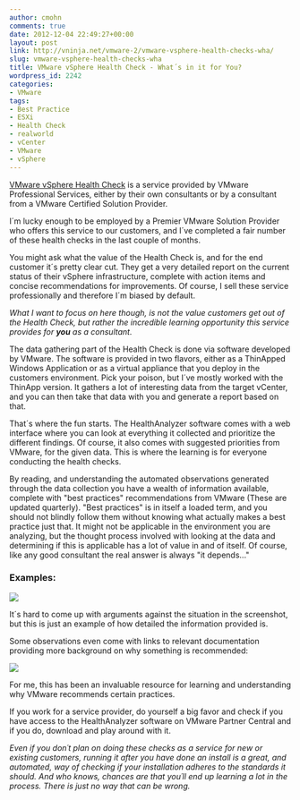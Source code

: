 ```yaml
---
author: cmohn
comments: true
date: 2012-12-04 22:49:27+00:00
layout: post
link: http://vninja.net/vmware-2/vmware-vsphere-health-checks-wha/
slug: vmware-vsphere-health-checks-wha
title: VMware vSphere Health Check - What´s in it for You?
wordpress_id: 2242
categories:
- VMware
tags:
- Best Practice
- ESXi
- Health Check
- realworld
- vCenter
- VMware
- vSphere
---
```




[VMware vSphere Health Check](http://www.vmware.com/files/pdf/services/consserv-vmware-vsphere-health-check-datasheet.pdf) is a service provided by VMware Professional Services, either by their own consultants or by a consultant from a VMware Certified Solution Provider.

I´m lucky enough to be employed by a Premier VMware Solution Provider who offers this service to our customers, and I´ve completed a fair number of these health checks in the last couple of months.

You might ask what the value of the Health Check is, and for the end customer it´s pretty clear cut. They get a very detailed report on the current status of their vSphere infrastructure, complete with action items and concise recommendations for improvements. Of course, I sell these service professionally and therefore I´m biased by default.

_What I want to focus on here though, is not the value customers get out of the Health Check, but rather the incredible learning opportunity this service provides for **you** as a consultant._

The data gathering part of the Health Check is done via software developed by VMware. The software is provided in two flavors, either as a ThinApped Windows Application or as a virtual appliance that you deploy in the customers environment. Pick your poison, but I´ve mostly worked with the ThinApp version. It gathers a lot of interesting data from the target vCenter, and you can then take that data with you and generate a report based on that.

That´s where the fun starts. The HealthAnalyzer software comes with a web interface where you can look at everything it collected and prioritize the different findings. Of course, it also comes with suggested priorities from VMware, for the given data. This is where the learning is for everyone conducting the health checks.

By reading, and understanding the automated observations generated through the data collection you have a wealth of information available, complete with "best practices" recommendations from VMware (These are updated quarterly). "Best practices" is in itself a loaded term, and you should not blindly follow them without knowing what actually makes a best practice just that. It might not be applicable in the environment you are analyzing, but the thought process involved with looking at the data and determining if this is applicable has a lot of value in and of itself. Of course, like any good consultant the real answer is always "it depends..."


### Examples:
[![](http://vninja.net/wordpress/wp-content/uploads/2012/12/HealthCheck1-300x160.png)](http://vninja.net/wordpress/wp-content/uploads/2012/12/HealthCheck1.png)


It´s hard to come up with arguments against the situation in the screenshot, but this is just an example of how detailed the information provided is.

Some observations even come with links to relevant documentation providing more background on why something is recommended:

[![](http://vninja.net/wordpress/wp-content/uploads/2012/12/HealthCheck2-300x146.png)](http://vninja.net/wordpress/wp-content/uploads/2012/12/HealthCheck2.png)

For me, this has been an invaluable resource for learning and understanding why VMware recommends certain practices.

If you work for a service provider, do yourself a big favor and check if you have access to the HealthAnalyzer software on VMware Partner Central and if you do, download and play around with it.

_Even if you don´t plan on doing these checks as a service for new or existing customers, running it after you have done an install is a great, and automated, way of checking if your installation adheres to the standards it should. And who knows, chances are that you´ll end up learning a lot in the process. There is just no way that can be wrong._




